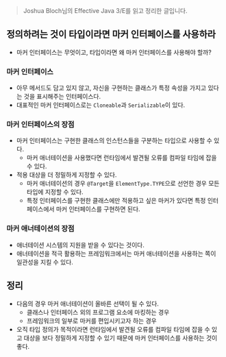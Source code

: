 > Joshua Bloch님의 Effective Java 3/E를 읽고 정리한 글입니다.
> 

## 정의하려는 것이 타입이라면 마커 인터페이스를 사용하라

- 마커 인터페이스는 무엇이고, 타입이라면 왜 마커 인터페이스를 사용해야 할까?

### 마커 인터페이스

- 아무 메서드도 담고 있지 않고, 자신을 구현하는 클래스가 특정 속성을 가지고 있다는 것을 표시해주는 인터페이스다.
- 대표적인 마커 인터페이스로는 `Cloneable`과 `Serializable`이 있다.

### 마커 인터페이스의 장점

- 마커 인터페이스는 구현한 클래스의 인스턴스들을 구분하는 타입으로 사용할 수 있다.
    - 마커 애너테이션을 사용했다면 런타임에서 발견될 오류를 컴파일 타임에 잡을 수 있다.
- 적용 대상을 더 정밀하게 지정할 수 있다.
    - 마커 애너테이션의 경우 `@Target`을 `ElementType.TYPE`으로 선언한 경우 모든 타입에 지정할 수 있다.
    - 특정 인터페이스를 구현한 클래스에만 적용하고 싶은 마커가 있다면 특정 인터페이스에서 마커 인터페이스를 구현하면 된다.

### 마커 애너테이션의 장점

- 애너테이션 시스템의 지원을 받을 수 있다는 것이다.
- 애너테이션을 적극 활용하는 프레임워크에서는 마커 애너테이션을 사용하는 쪽이 일관성을 지킬 수 있다.

## 정리

- 다음의 경우 마커 애너테이션이 올바른 선택이 될 수 있다.
    - 클래스나 인터페이스 외의 프로그램 요소에 마킹하는 경우
    - 프레임워크의 일부로 마커를 편입시키고자 하는 경우
- 오직 타입 정의가 목적이라면 런타임에서 발견될 오류를 컴파일 타임에 잡을 수 있고 대상을 보다 정밀하게 지정할 수 있기 때문에 마커 인터페이스를 사용하는 것이 좋다.